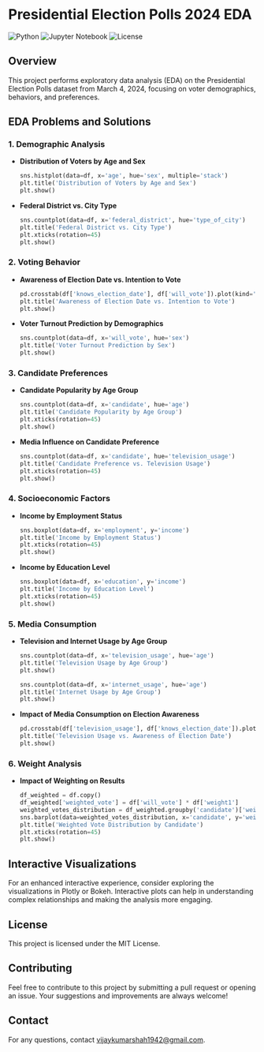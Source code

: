 # Presidential Election Polls 2024 EDA

![Python](https://img.shields.io/badge/python-3.9-blue)
![Jupyter Notebook](https://img.shields.io/badge/jupyter%20notebook-%20orange)
![License](https://img.shields.io/badge/license-MIT-green)

## Overview

This project performs exploratory data analysis (EDA) on the Presidential Election Polls dataset from March 4, 2024, focusing on voter demographics, behaviors, and preferences.

## EDA Problems and Solutions

### 1. Demographic Analysis
- **Distribution of Voters by Age and Sex**

    ```python
    sns.histplot(data=df, x='age', hue='sex', multiple='stack')
    plt.title('Distribution of Voters by Age and Sex')
    plt.show()
    ```

- **Federal District vs. City Type**

    ```python
    sns.countplot(data=df, x='federal_district', hue='type_of_city')
    plt.title('Federal District vs. City Type')
    plt.xticks(rotation=45)
    plt.show()
    ```

### 2. Voting Behavior
- **Awareness of Election Date vs. Intention to Vote**

    ```python
    pd.crosstab(df['knows_election_date'], df['will_vote']).plot(kind='bar', stacked=True)
    plt.title('Awareness of Election Date vs. Intention to Vote')
    plt.show()
    ```

- **Voter Turnout Prediction by Demographics**

    ```python
    sns.countplot(data=df, x='will_vote', hue='sex')
    plt.title('Voter Turnout Prediction by Sex')
    plt.show()
    ```

### 3. Candidate Preferences
- **Candidate Popularity by Age Group**

    ```python
    sns.countplot(data=df, x='candidate', hue='age')
    plt.title('Candidate Popularity by Age Group')
    plt.xticks(rotation=45)
    plt.show()
    ```

- **Media Influence on Candidate Preference**

    ```python
    sns.countplot(data=df, x='candidate', hue='television_usage')
    plt.title('Candidate Preference vs. Television Usage')
    plt.xticks(rotation=45)
    plt.show()
    ```

### 4. Socioeconomic Factors
- **Income by Employment Status**

    ```python
    sns.boxplot(data=df, x='employment', y='income')
    plt.title('Income by Employment Status')
    plt.xticks(rotation=45)
    plt.show()
    ```

- **Income by Education Level**

    ```python
    sns.boxplot(data=df, x='education', y='income')
    plt.title('Income by Education Level')
    plt.xticks(rotation=45)
    plt.show()
    ```

### 5. Media Consumption
- **Television and Internet Usage by Age Group**

    ```python
    sns.countplot(data=df, x='television_usage', hue='age')
    plt.title('Television Usage by Age Group')
    plt.show()

    sns.countplot(data=df, x='internet_usage', hue='age')
    plt.title('Internet Usage by Age Group')
    plt.show()
    ```

- **Impact of Media Consumption on Election Awareness**

    ```python
    pd.crosstab(df['television_usage'], df['knows_election_date']).plot(kind='bar', stacked=True)
    plt.title('Television Usage vs. Awareness of Election Date')
    plt.show()
    ```

### 6. Weight Analysis
- **Impact of Weighting on Results**

    ```python
    df_weighted = df.copy()
    df_weighted['weighted_vote'] = df['will_vote'] * df['weight1']
    weighted_votes_distribution = df_weighted.groupby('candidate')['weighted_vote'].sum().reset_index()
    sns.barplot(data=weighted_votes_distribution, x='candidate', y='weighted_vote')
    plt.title('Weighted Vote Distribution by Candidate')
    plt.xticks(rotation=45)
    plt.show()
    ```

## Interactive Visualizations
For an enhanced interactive experience, consider exploring the visualizations in Plotly or Bokeh. Interactive plots can help in understanding complex relationships and making the analysis more engaging.

## License
This project is licensed under the MIT License.
## Contributing
Feel free to contribute to this project by submitting a pull request or opening an issue. Your suggestions and improvements are always welcome!
## Contact
For any questions, contact [vijaykumarshah1942@gmail.com](mailto:vijaykumarshah1942@gmail.com).




